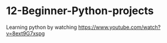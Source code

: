 # 12-Beginner-Python-projects

Learning python by watching https://www.youtube.com/watch?v=8ext9G7xspg